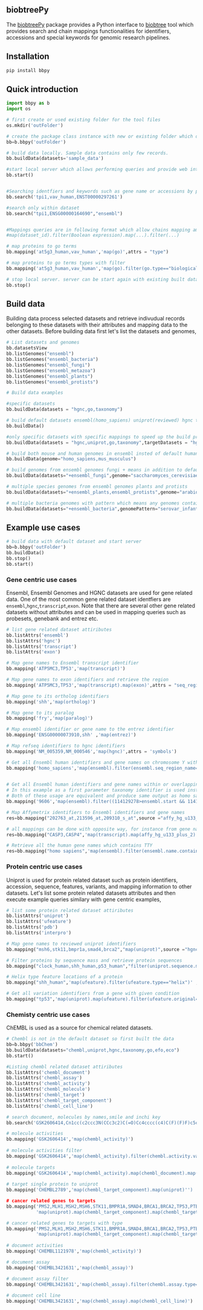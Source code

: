 ## biobtreePy
The [biobtreePy](https://github.com/tamerh/biobtreePy) package provides a Python interface to [biobtree](https://github.com/tamerh/biobtree) tool which provides search and chain mappings functionalities for identifiers, accessions and special keywords for genomic research pipelines.

## Installation


```python
pip install bbpy
```

## Quick introduction


```python
import bbpy as b
import os

# first create or used existing folder for the tool files
os.mkdir('outFolder')

# create the package class instance with new or existing folder which data built before.
bb=b.bbpy('outFolder')

# build data locally. Sample data contains only few records.
bb.buildData(datasets='sample_data')

#start local server which allows performing queries and provide web interface
bb.start()


#Searching identfiers and keywords such as gene name or accessions by passing comma seperated terms.
bb.search('tpi1,vav_human,ENST00000297261')

#search only within dataset
bb.search("tpi1,ENSG00000164690","ensembl")


#Mappings queries are in following format which allow chains mapping among datasets
#map(dataset_id).filter(Boolean expression).map(...).filter(...) 

# map proteins to go terms
bb.mapping('at5g3_human,vav_human','map(go)',attrs = "type")

# map proteins to go terms types with filter
bb.mapping('at5g3_human,vav_human','map(go).filter(go.type=="biological_process")',attrs = "type")

# stop local server. server can be start again with existing built data
bb.stop()

```

## Build data
Building data process selected datasets and retrieve indivudual records belonging to these datasets with their attributes and mapping data to the other datasets. Before building data first let's list the datasets and genomes, 


```python
# List datasets and genomes
bb.datasetsView
bb.listGenomes("ensembl")
bb.listGenomes("ensembl_bacteria")
bb.listGenomes("ensembl_fungi")
bb.listGenomes("ensembl_metazoa")
bb.listGenomes("ensembl_plants")
bb.listGenomes("ensembl_protists")
```


```python
# Build data examples 

#specific datasets
bb.buildData(datasets = "hgnc,go,taxonomy")

# build default datasets ensembl(homo_sapiens) uniprot(reviewed) hgnc taxonomy go eco efo interpro chebi
bb.buildData() 

#only specific datasets with specific mappings to speed up the build process
bb.buildData(datasets = "hgnc,uniprot,go,taxonomy",targetDatasets = "hgnc,uniprot,taxonomy,ufeature,go,pdb,taxchild,taxparent") 

# build both mouse and human genomes in ensembl insted of default human
bb.buildData(genome="homo_sapiens,mus_musculus")

# build genomes from ensembl genomes fungi + means in addition to default dataset
bb.buildData(datasets="+ensembl_fungi",genome="saccharomyces_cerevisiae")

# multiple species genomes from ensembl genomes plants and protists
bb.buildData(datasets="+ensembl_plants,ensembl_protists",genome="arabidopsis_thaliana,phytophthora_parasitica")

# multiple bacteria genomes with pattern which means any genomes contains given names seperated by comma
bb.buildData(datasets="+ensembl_bacteria",genomePattern="serovar_infantis,serovar_virchow")
```

## Example use cases


```python
# build data with default dataset and start server
bb=b.bbpy('outFolder')
bb.buildData()
bb.stop()
bb.start()
```

### Gene centric use cases
Ensembl, Ensembl Genomes and HGNC datasets are used for gene related data. One of the most common gene related dataset identfiers are `ensembl`,`hgnc`,`transcript`,`exon`. Note that there are several other gene related datasets without attributes and can be used in mapping queries such as probesets, genebank and entrez etc.


```python
# list gene related dataset attiributes
bb.listAttrs('ensembl')
bb.listAttrs('hgnc')
bb.listAttrs('transcript')
bb.listAttrs('exon')
```


```python
# Map gene names to Ensembl transcript identifier
bb.mapping('ATP5MC3,TP53','map(transcript)')

# Map gene names to exon identifiers and retrieve the region
bb.mapping('ATP5MC3,TP53','map(transcript).map(exon)',attrs = "seq_region_name")

# Map gene to its ortholog identifiers
bb.mapping('shh','map(ortholog)')

# Map gene to its paralog
bb.mapping('fry','map(paralog)')

# Map ensembl identifier or gene name to the entrez identifier
bb.mapping('ENSG00000073910,shh' ,'map(entrez)')

# Map refseq identifiers to hgnc identifiers
bb.mapping('NM_005359,NM_000546','map(hgnc)',attrs = 'symbols')

# Get all Ensembl human identifiers and gene names on chromosome Y with lncRNA type
bb.mapping('homo_sapiens','map(ensembl).filter(ensembl.seq_region_name=="Y" && ensembl.biotype=="lncRNA")',attrs = 'name')

 
# Get all Ensembl human identifiers and gene names within or overlapping range [114129278-114129328]
# In this example as a first parameter taxonomy identifier is used instead of specifying as homo sapiens like in the previous example. 
# Both of these usage are equivalent and produce same output as homo sapiens refer to taxonomy identifer 9606.
bb.mapping('9606','map(ensembl).filter((114129278>ensembl.start && 114129278<ensembl.end) || (114129328>ensembl.start && 114129328<ensembl.end))',attrs = 'name')

# Map Affymetrix identifiers to Ensembl identifiers and gene names
res=bb.mapping("202763_at,213596_at,209310_s_at",source ="affy_hg_u133_plus_2" ,'map(transcript).map(ensembl)',attrs = "name")

# all mappings can be done with opposite way, for instance from gene name to Affymetrix identifiers mapping is performed following way
res=bb.mapping("CASP3,CASP4",'map(transcript).map(affy_hg_u133_plus_2)')

# Retrieve all the human gene names which contains TTY
res=bb.mapping("homo sapiens",'map(ensembl).filter(ensembl.name.contains("TTY"))',attrs = "name")
```

### Protein centric use cases
Uniprot is used for protein related dataset such as protein identifiers, accession, sequence, features, variants, and mapping information to other datasets. Let's list some protein related datasets attributes and then execute example queries similary with gene centric examples,


```python
# list some protein related dataset attiributes
bb.listAttrs('uniprot')
bb.listAttrs('ufeature')
bb.listAttrs('pdb')
bb.listAttrs('interpro')
```


```python
# Map gene names to reviewed uniprot identifiers
bb.mapping("msh6,stk11,bmpr1a,smad4,brca2","map(uniprot)",source ="hgnc")

# Filter proteins by sequence mass and retrieve protein sequences
bb.mapping("clock_human,shh_human,p53_human","filter(uniprot.sequence.mass > 45000)" ,attrs = "sequence$mass,sequence$seq")

# Helix type feature locations of a protein
bb.mapping("shh_human",'map(ufeature).filter(ufeature.type=="helix")' ,attrs = "location$begin,location$end")

# Get all variation identifiers from a gene with given condition
bb.mapping("tp53",'map(uniprot).map(ufeature).filter(ufeature.original=="I" && ufeature.variation=="S").map(variantid)',source = "hgnc")
```

### Chemisty centric use cases
ChEMBL is used as a source for chemical related datasets.


```python
# Chembl is not in the default dataset so first built the data
bb=b.bbpy('bbChem')
bb.buildData(datasets="chembl,uniprot,hgnc,taxonomy,go,efo,eco")
bb.start()
```


```python
#Listing chembl related dataset attiributes
bb.listAttrs('chembl_document')
bb.listAttrs('chembl_assay')
bb.listAttrs('chembl_activity')
bb.listAttrs('chembl_molecule')
bb.listAttrs('chembl_target')
bb.listAttrs('chembl_target_component')
bb.listAttrs('chembl_cell_line')
```


```python
# search document, molecules by names,smile and inchi key
bb.search('GSK2606414,Cn1cc(c2ccc3N(CCc3c2)C(=O)Cc4cccc(c4)C(F)(F)F)c5c(N)ncnc15,SIXVRXARNAVBTC-UHFFFAOYSA-N,CHEMBL3421631')

# molecule activities
bb.mapping('GSK2606414','map(chembl_activity)')
           
# molecule activities filter
bb.mapping('GSK2606414','map(chembl_activity).filter(chembl.activity.value > 10.0)')
           
# molecule targets
bb.mapping('GSK2606414','map(chembl_activity).map(chembl_document).map(chembl_assay).map(chembl_target)')
           
# target single protein to uniprot
bb.mapping('CHEMBL2789','map(chembl_target_component).map(uniprot)'')

# cancer related genes to targets
bb.mapping('PMS2,MLH1,MSH2,MSH6,STK11,BMPR1A,SMAD4,BRCA1,BRCA2,TP53,PTEN,PALB2,TSC1,TSC2,FLCN,MET,CDKN2A,RB1' \
           'map(uniprot).map(chembl_target_component).map(chembl_target)',source ="hgnc")

# cancer related genes to targets with type
bb.mapping('PMS2,MLH1,MSH2,MSH6,STK11,BMPR1A,SMAD4,BRCA1,BRCA2,TP53,PTEN,PALB2,TSC1,TSC2,FLCN,MET,CDKN2A,RB1' \
           'map(uniprot).map(chembl_target_component).map(chembl_target).filter(chembl.target.type=="protein-protein_interaction")',source ="hgnc")
           
# document activities
bb.mapping('CHEMBL1121978','map(chembl_activity)')

# document assay
bb.mapping('CHEMBL3421631','map(chembl_assay)')

# document assay filter
bb.mapping('CHEMBL3421631','map(chembl_assay).filter(chembl.assay.type=="Functional" || chembl.assay.type=="Binding")')
           
# document cell line
bb.mapping('CHEMBL3421631','map(chembl_assay).map(chembl_cell_line)')

```
